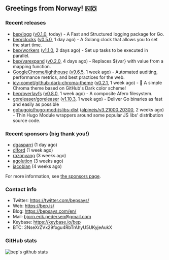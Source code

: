 ## Greetings from Norway! 🇳🇴

### Recent releases
- [bep/logg](https://github.com/bep/logg) ([v0.1.0](https://github.com/bep/logg/releases/tag/v0.1.0), today) - A Fast and Structured logging package for Go.
- [bep/clocks](https://github.com/bep/clocks) ([v0.5.0](https://github.com/bep/clocks/releases/tag/v0.5.0), 1 day ago) - A Golang clock that allows you to set the start time.
- [bep/workers](https://github.com/bep/workers) ([v1.1.0](https://github.com/bep/workers/releases/tag/v1.1.0), 2 days ago) - Set up tasks to be executed in parallel.
- [bep/varexpand](https://github.com/bep/varexpand) ([v0.2.0](https://github.com/bep/varexpand/releases/tag/v0.2.0), 4 days ago) - Replaces ${var} with value from a mapping function.
- [GoogleChrome/lighthouse](https://github.com/GoogleChrome/lighthouse) ([v9.6.5](https://github.com/GoogleChrome/lighthouse/releases/tag/v9.6.5), 1 week ago) - Automated auditing, performance metrics, and best practices for the web.
- [icy-comet/github-dark-chroma-theme](https://github.com/icy-comet/github-dark-chroma-theme) ([v0.2.1](https://github.com/icy-comet/github-dark-chroma-theme/releases/tag/v0.2.1), 1 week ago) - 🌙 A simple Chroma theme based on GitHub&#39;s Dark color scheme!
- [bep/overlayfs](https://github.com/bep/overlayfs) ([v0.8.0](https://github.com/bep/overlayfs/releases/tag/v0.8.0), 1 week ago) - A composite Afero filesystem.
- [goreleaser/goreleaser](https://github.com/goreleaser/goreleaser) ([v1.10.3](https://github.com/goreleaser/goreleaser/releases/tag/v1.10.3), 1 week ago) - Deliver Go binaries as fast and easily as possible
- [gohugoio/hugo-mod-jslibs-dist](https://github.com/gohugoio/hugo-mod-jslibs-dist) ([alpinejs/v3.21000.20300](https://github.com/gohugoio/hugo-mod-jslibs-dist/releases/tag/alpinejs%2Fv3.21000.20300), 2 weeks ago) - Thin Hugo Module wrappers around some popular JS libs&#39; distribution source code.

### Recent sponsors (big thank you!)

- [dgasparri](https://github.com/dgasparri) (1 day ago)
- [dlford](https://github.com/dlford) (1 week ago)
- [razonyang](https://github.com/razonyang) (3 weeks ago)
- [agolution](https://github.com/agolution) (3 weeks ago)
- [jacobian](https://github.com/jacobian) (4 weeks ago)

For more information, see [the sponsors page](https://github.com/sponsors/bep/).

### Contact info
- Twitter: https://twitter.com/bepsays/
- Web: https://bep.is/
- Blog: https://bepsays.com/en/
- Mail: bjorn.erik.pedersen@gmail.com
- Keybase: https://keybase.io/bep
- BTC: 3NseXrZVx29fxgu4RbTrAhyU5UKyjeAukX


### GitHub stats
![bep's github stats](https://github-readme-stats.vercel.app/api?username=bep&count_private=true&hide_title=true)

